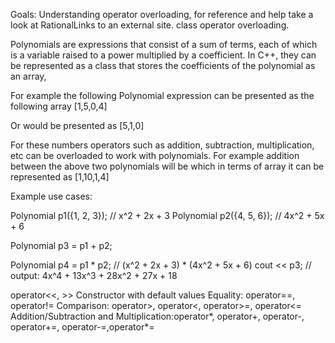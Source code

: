 Goals: Understanding operator overloading, for reference and help take a look at RationalLinks to an external site. class operator overloading. 

Polynomials are expressions that consist of a sum of terms, each of which is a variable raised to a power multiplied by a coefficient. In C++, they can be represented as a class that stores the coefficients of the polynomial as an array,

For example the following Polynomial expression 
   can be presented as the following array [1,5,0,4]

Or 
 would be presented as [5,1,0]

For these numbers operators such as addition, subtraction, multiplication, etc can be overloaded to work with polynomials. For example addition between the above two polynomials will be 
 which in terms of array it can be represented as [1,10,1,4]

 

Example use cases:

 

Polynomial p1({1, 2, 3});   // x^2 + 2x + 3
Polynomial p2({4, 5, 6});   // 4x^2 + 5x + 6

Polynomial p3 = p1 + p2;

Polynomial p4 = p1 * p2;    // (x^2 + 2x + 3) * (4x^2 + 5x + 6)
cout << p3;            // output: 4x^4 + 13x^3 + 28x^2 + 27x + 18

operator<<, >> 
Constructor with default values
Equality: operator==, operator!=
Comparison: operator>, operator<, operator>=, operator<=
Addition/Subtraction and Multiplication:operator*, operator+, operator-, operator+=, operator-=,operator*=
